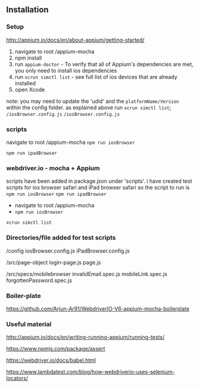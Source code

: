 ## Installation

### Setup
http://appium.io/docs/en/about-appium/getting-started/

1. navigate to root /appium-mocha
2. npm install
3. run `appium-doctor` - To verify that all of Appium's dependencies are met, you only need to install ios dependencies
5. run `xcrun simctl list` - see full list of ios devices that are already installed
6. open Xcode

note: you may need to update the 'udid' and the `platformName/Version` within the config folder. as explained above run `xcrun simctl list`;
`/iosBrowser.config.js`
`/iosBrowser.config.js`

### scripts
navigate to root /appium-mocha
`npm run iosBrowser`

`npm run ipadBrowser`

### webdriver.io - mocha + Appium
scripts have been added in package.json under 'scripts'. i have  created test scripts for ios browser safari and iPad browser safari so the script to run is `npm run iosBrowser`
`npm run ipadBrowser`

- navigate to root /appium-mocha
- `npm run iosBrowser` 

`xcrun simctl list`

### Directories/file added for test scripts
/config
iosBrowser.config.js
iPadBrowser.config.js

/src/page-object
login-page.js
page.js

/src/specs/mobilebrowser
invalidEmail.spec.js
mobileLink.spec.js
forgottenPassword.spec.js

### Boiler-plate
https://github.com/Arjun-Ar91/WebdriverIO-V6-appium-mocha-boilerplate

### Useful material
http://appium.io/docs/en/writing-running-appium/running-tests/

https://www.npmjs.com/package/assert

https://webdriver.io/docs/babel.html

https://www.lambdatest.com/blog/how-webdriverio-uses-selenium-locators/